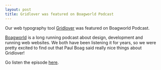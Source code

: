 ```yaml
---
layout: post
title: Gridlover was featured on Boagworld Podcast
---
```

Our web typography tool [Gridlover](http://www.gridlover.net) was featured on Boagworld Podcast. 

[Boagworld](http://www.boagworld.com) is a long running podcast about design, development and running web websites. We both have been listening it for years, so we were pretty excited to find out that Paul Boag said really nice things about Gridlover! 

Go listen the episode [here](http://boagworld.com/season/4/episode/s04e02/).